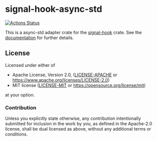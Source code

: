 # signal-hook-async-std

[![Actions Status](https://github.com/vorner/signal-hook/actions/workflows/test.yaml/badge.svg)](https://github.com/vorner/signal-hook/actions)

This is a async-std adapter crate for the
[signal-hook](https://crates.io/crates/signal-hook) crate. See the
[documentation](https://docs.rs/signal-hook-async-std) for further details.

## License

Licensed under either of

 * Apache License, Version 2.0, ([LICENSE-APACHE](LICENSE-APACHE) or
   https://www.apache.org/licenses/LICENSE-2.0)
 * MIT license ([LICENSE-MIT](LICENSE-MIT) or
   https://opensource.org/license/mit)

at your option.

### Contribution

Unless you explicitly state otherwise, any contribution intentionally submitted
for inclusion in the work by you, as defined in the Apache-2.0 license, shall be
dual licensed as above, without any additional terms or conditions.
